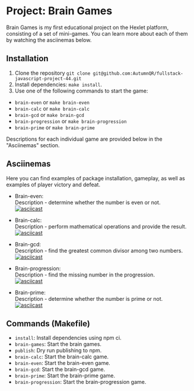 # Project: Brain Games

Brain Games is my first educational project on the Hexlet platform, consisting of a set of mini-games. You can learn more about each of them by watching the asciinemas below.

## Installation

1. Clone the repository `git clone git@github.com:AutumnQR/fullstack-javascript-project-44.git`
2. Install dependencies: `make install`.
3. Use one of the following commands to start the game:
- `brain-even` or `make brain-even`
- `brain-calc` or `make brain-calc`
- `brain-gcd` or `make brain-gcd`
- `brain-progression` or `make brain-progression`
- `brain-prime` or `make brain-prime`

Descriptions for each individual game are provided below in the "Asciinemas" section.

## Asciinemas

Here you can find examples of package installation, gameplay, as well as examples of player victory and defeat.

- Brain-even: <br>
  Description - determine whether the number is even or not. <br>
  [![asciicast](https://asciinema.org/a/L0DEmt2FbJJEHOB4FvctdzsJr.svg)](https://asciinema.org/a/L0DEmt2FbJJEHOB4FvctdzsJr) <br>

- Brain-calc: <br>
  Description - perform mathematical operations and provide the result. <br>
  [![asciicast](https://asciinema.org/a/zn1CF25Zv0dPEHmDNgXtCNTlz.svg)](https://asciinema.org/a/zn1CF25Zv0dPEHmDNgXtCNTlz)

- Brain-gcd: <br>
  Description - find the greatest common divisor among two numbers. <br>
  [![asciicast](https://asciinema.org/a/D74GYdBGGTlbygHUGaL4DJCQ7.svg)](https://asciinema.org/a/D74GYdBGGTlbygHUGaL4DJCQ7)

- Brain-progression: <br>
  Description - find the missing number in the progression. <br>
  [![asciicast](https://asciinema.org/a/yXfsC3DY4NYFNbLuAtux6PDTq.svg)](https://asciinema.org/a/yXfsC3DY4NYFNbLuAtux6PDTq)

- Brain-prime: <br>
  Description - determine whether the number is prime or not. <br>
  [![asciicast](https://asciinema.org/a/Sv6DIPVzprm3Hb6YXOvoto4dr.svg)](https://asciinema.org/a/Sv6DIPVzprm3Hb6YXOvoto4dr)

## Commands (Makefile)

- `install`: Install dependencies using npm ci.
- `brain-games`: Start the brain games.
- `publish`: Dry run publishing to npm.
- `brain-calc`: Start the brain-calc game.
- `brain-even`: Start the brain-even game.
- `brain-gcd`: Start the brain-gcd game.
- `brain-prime`: Start the brain-prime game.
- `brain-progression`: Start the brain-progression game.
